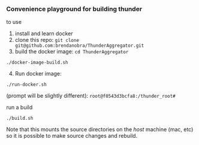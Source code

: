 ### Convenience playground for building thunder
to use
1) install and learn docker
2) clone this repo: `git clone  git@github.com:brendanobra/ThunderAggregator.git`
3) build the docker image: 
`cd ThunderAggregator`

`./docker-image-build.sh`


4) Run docker image:

`./run-docker.sh`

(prompt will be slightly different):
`root@f0543d3bcfa8:/thunder_root# `

run a build

`./build.sh`

Note that this mounts the source directories on the *host* machine (mac, etc) so it is possible to make source changes and rebuild.
